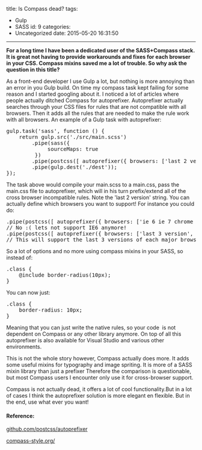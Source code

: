 title: Is Compass dead?
tags:
  - Gulp
  - SASS
id: 9
categories:
  - Uncategorized
date: 2015-05-20 16:31:50
---

**For a long time I have been a dedicated user of the SASS+Compass stack. It is great not having to provide workarounds and fixes for each browser in your CSS. Compass mixins saved me a lot of trouble. So why ask the question in this title?**

<!-- more -->

As a front-end developer I use Gulp a lot, but nothing is more annoying than an error in you Gulp build. On time my compass task kept failing for some reason and I started googling about it. I noticed a lot of articles where people actually ditched Compass for autoprefixer. Autoprefixer actually searches through your CSS files for rules that are not compatible with all browsers. Then it adds all the rules that are needed to make the rule work with all browsers. An example of a Gulp task with autoprefixer:
<pre class="lang:js decode:true">gulp.task('sass', function () {
    return gulp.src('./src/main.scss')
        .pipe(sass({
             sourceMaps: true
         })
        .pipe(postcss([ autoprefixer({ browsers: ['last 2 version'] }) ]))
        .pipe(gulp.dest('./dest'));
});</pre>
The task above would compile your main.scss to a main.css, pass the main.css file to autoprefixer, which will in his turn prefix/extend all of the cross browser incompatible rules. Note the 'last 2 version' string. You can actually define which browsers you want to support! For instance you could do:
<pre class="lang:js decode:true ">.pipe(postcss([ autoprefixer({ browsers: ['ie 6 ie 7 chrome 40'] }) ]))
// No :( lets not support IE6 anymore!
.pipe(postcss([ autoprefixer({ browsers: ['last 3 version', &gt; 10%] }) ]))
// This will support the last 3 versions of each major browser with a usage statistic of over 10%
</pre>
So a lot of options and no more using compass mixins in your SASS, so instead of:
<pre class="lang:sass decode:true">.class {
    @include border-radius(10px);
}</pre>
You can now just:
<pre class="lang:sass decode:true ">.class {
    border-radius: 10px;
}</pre>
Meaning that you can just write the native rules, so your code  is not dependent on Compass or any other library anymore. On top of all this autoprefixer is also available for Visual Studio and various other environments.

This is not the whole story however, Compass actually does more. It adds some useful mixins for typography and image spriting. It is more of a SASS mixin library than just a prefixer Therefore the comparison is questionable, but most Compass users I encounter only use it for cross-browser support.

Compass is not actually dead, it offers a lot of cool functionality.But in a lot of cases I think the autoprefixer solution is more elegant en flexible. But in the end, use what ever you want!

#### Reference:

[github.com/postcss/autoprefixer](https://github.com/postcss/autoprefixer)

[compass-style.org/](http://compass-style.org/)

&nbsp;
